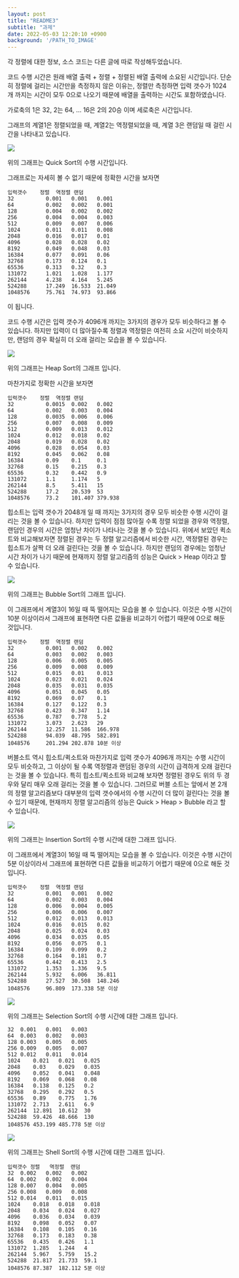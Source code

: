 ```yaml
---
layout: post
title: "README3"
subtitle: "과제"
date: 2022-05-03 12:20:10 +0900
background: '/PATH_TO_IMAGE'
---
```


각 정렬에 대한 정보, 소스 코드는 다른 글에 따로 작성해두었습니다.

코드 수행 시간은 원래 배열 출력 + 정렬 + 정렬된 배열 출력에 소요된 시간입니다. 단순히 정렬에 걸리는 시간만을 측정하지 않은 이유는, 정렬만 측정하면 입력 갯수가 1024개 까지는 시간이 모두 0으로 나오기 때문에 배열을 출력하는 시간도 포함하였습니다.

가로축의 1은 32, 2는 64, ... 16은 2의 20승 이며 세로축은 시간입니다. 

그래프의 계열1은 정렬되었을 때, 계열2는 역정렬되었을 때, 계열 3은 랜덤일 때 걸린 시간을 나타내고 있습니다. 

![](https://user-images.githubusercontent.com/101469532/166400862-bdc79b0b-08e5-486a-a059-2ad1728088f7.png)

위의 그래프는 Quick Sort의 수행 시간입니다. 

그래프로는 자세히 볼 수 없기 때문에 정확한 시간을 보자면

```
입력갯수	정렬	역정렬	랜덤
32      	0.001	0.001	0.001
64     		0.002	0.002	0.001
128     	0.004	0.002	0.002
256	     	0.004	0.004	0.003
512	     	0.009	0.007	0.006
1024	    0.011	0.011	0.008
2048	   	0.016	0.017	0.01
4096	    0.028	0.028	0.02
8192	    0.049	0.048	0.03
16384	    0.077	0.091	0.06
32768	    0.173	0.124	0.1
65536	    0.313	0.32	0.3
131072	    1.021	1.028	1.177
262144	    4.238	4.164	5.245
524288	    17.249	16.533	21.049
1048576	    75.761	74.973	93.866
```
이 됩니다. 

코드 수행 시간은 입력 갯수가 4096개 까지는 3가지의 경우가 모두 비슷하다고 볼 수 있습니다. 하지만 입력이 더 많아질수록 정렬과 역정렬은 여전히 소요 시간이 비슷하지만, 랜덤의 경우 확실히 더 오래 걸리는 모습을 볼 수 있습니다. 

![](https://user-images.githubusercontent.com/101469532/166401457-2d5e727f-bea1-49b2-8203-ea1ca2ab0344.png)

위의 그래프는 Heap Sort의 그래프 입니다. 

마찬가지로 정확한 시간을 보자면 

```
입력갯수	정렬	역정렬	랜덤
32      	0.0015	0.002	0.002
64      	0.002	0.003	0.004
128      	0.0035	0.006	0.006
256      	0.007	0.008	0.009
512      	0.009	0.013	0.012
1024      	0.012	0.018	0.02
2048      	0.019	0.028	0.02
4096      	0.028	0.054	0.03
8192      	0.045	0.062	0.08
16384      	0.09	0.1	    0.1
32768      	0.15	0.215	0.3
65536      	0.32	0.442	0.9
131072      1.1	    1.174	5
262144      8.5	    5.411	15
524288      17.2	20.539	53
1048576     73.2	101.407	379.938
```

힙소트는 입력 갯수가 2048개 일 때 까지는 3가지의 경우 모두 비슷한 수행 시간이 걸리는 것을 볼 수 있습니다. 하지만 입력이 점점 많아질 수록 정렬 되었을 경우와 역정렬, 랜덤인 경우의 시간은 엄청난 차이가 나타나는 것을 볼 수 있습니다. 위에서 보았던 퀵소트와 비교해보자면 정렬된 경우는 두 정렬 알고리즘에서 비슷한 시간, 역정렬된 경우는 힙소트가 살짝 더 오래 걸린다는 것을 볼 수 있습니다. 하지만 랜덤의 경우에는 엄청난 시간 차이가 나기 때문에 현재까지 정렬 알고리즘의 성능은 Quick > Heap 이라고 할 수 있습니다. 

![](https://user-images.githubusercontent.com/101469532/166402135-d7ef2e78-c63a-4bfc-9e4e-a034d2422bc3.png)

위의 그래프는 Bubble Sort의 그래프 입니다. 

이 그래프에서 계열3이 16일 때 뚝 떨어지는 모습을 볼 수 있습니다. 이것은 수행 시간이 10분 이상이라서 그래프에 표현하면 다른 값들을 비교하기 어렵기 때문에 0으로 해둔 것입니다.

```
입력갯수	정렬	역정렬	랜덤
32       	0.001	0.002	0.002
64       	0.003	0.002	0.003
128       	0.006	0.005	0.005
256       	0.009	0.008	0.009
512       	0.015	0.01	0.013
1024       	0.023	0.021	0.024
2048       	0.035	0.031	0.035
4096       	0.051	0.045	0.05
8192       	0.069	0.07	0.1
16384       0.127	0.122	0.3
32768       0.423	0.347	1.14
65536       0.787	0.778	5.2
131072      3.073	2.623	29
262144      12.257	11.586	166.978
524288      94.039	48.795	582.891
1048576     201.294	202.878	10분 이상
```

버블소트 역시 힙소트/퀵소트와 마찬가지로 입력 갯수가 4096개 까지는 수행 시간이 모두 비슷하고, 그 이상이 될 수록 역정렬과 랜덤된 경우의 시간이 급격하게 오래 걸린다는 것을 볼 수 있습니다. 특히 힙소트/퀵소트와 비교해 보자면 정렬된 경우도 위의 두 경우와 달리 매우 오래 걸리는 것을 볼 수 있습니다. 그러므로 버블 소트는 앞에서 본 2개의 정렬 알고리즘보다 대부분의 입력 갯수에서의 수행 시간이 더 많이 걸린다는 것을 볼 수 있기 때문에, 현재까지 정렬 알고리즘의 성능은 Quick > Heap > Bubble 라고 할 수 있습니다.

![](https://user-images.githubusercontent.com/101469532/166403097-fa5d843c-5e51-46a0-9844-c77a8c6040b7.png)

위의 그래프는 Insertion Sort의 수행 시간에 대한 그래프 입니다. 

이 그래프에서 계열3이 16일 때 뚝 떨어지는 모습을 볼 수 있습니다. 이것은 수행 시간이 5분 이상이라서 그래프에 표현하면 다른 값들을 비교하기 어렵기 때문에 0으로 해둔 것입니다.

```
입력갯수	정렬	역정렬	랜덤
32			0.001	0.001	0.002
64			0.002	0.003	0.004
128			0.006	0.004	0.005
256			0.006	0.006	0.007
512			0.012	0.013	0.013
1024		0.016	0.015	0.02
2048		0.025	0.024	0.03
4096		0.034	0.035	0.05
8192		0.056	0.075	0.1
16384		0.109	0.099	0.2
32768		0.164	0.181	0.7
65536		0.442	0.413	2.5
131072		1.353	1.336	9.5
262144		5.932	6.006	36.811
524288		27.527	30.508	148.246
1048576		96.809	173.338	5분 이상
```

![](https://user-images.githubusercontent.com/101469532/166403640-a2cbb5b2-8f74-4358-a0ec-f0041384caa6.png)

위의 그래프는 Selection Sort의 수행 시간에 대한 그래프 입니다. 

```
32	0.001	0.001	0.003
64	0.003	0.002	0.003
128	0.003	0.005	0.005
256	0.009	0.005	0.007
512	0.012	0.011	0.014
1024	0.021	0.021	0.025
2048	0.03	0.029	0.035
4096	0.052	0.041	0.048
8192	0.069	0.068	0.08
16384	0.138	0.125	0.2
32768	0.295	0.292	0.5
65536	0.89	0.775	1.76
131072	2.713	2.611	6.9
262144	12.891	10.612	30
524288	59.426	48.666	130
1048576	453.199	485.778	5분 이상
```

![](https://user-images.githubusercontent.com/101469532/166403677-d10422eb-dbb9-4b0e-907c-eb3d1d198277.png)

위의 그래프는 Shell Sort의 수행 시간에 대한 그래프 입니다. 

```
입력갯수 정렬   역정렬  랜덤
32	0.002	0.002	0.002
64	0.002	0.002	0.004
128	0.007	0.004	0.005
256	0.008	0.009	0.008
512	0.014	0.011	0.015
1024	0.018	0.018	0.018
2048	0.034	0.024	0.027
4096	0.036	0.034	0.039
8192	0.098	0.052	0.07
16384	0.108	0.105	0.16
32768	0.173	0.183	0.38
65536	0.435	0.426	1.1
131072	1.285	1.244	4
262144	5.967	5.759	15.2
524288	21.817	21.733	59.1
1048576	87.387	182.112	5분 이상
```
